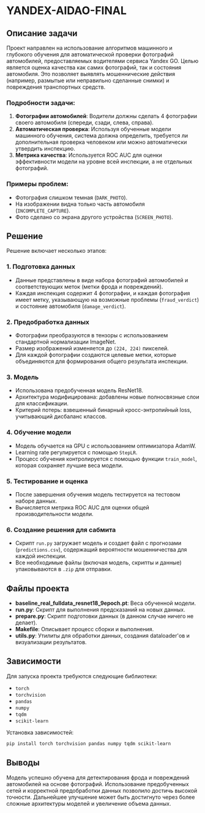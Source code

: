 # YANDEX-AIDAO-FINAL

## Описание задачи

Проект направлен на использование алгоритмов машинного и глубокого обучения для автоматической проверки фотографий автомобилей, предоставляемых водителями сервиса Yandex GO. Целью является оценка качества как самих фотографий, так и состояния автомобиля. Это позволяет выявлять мошеннические действия (например, размытые или неправильно сделанные снимки) и повреждения транспортных средств.

### Подробности задачи:
1. **Фотографии автомобилей**: Водители должны сделать 4 фотографии своего автомобиля (спереди, сзади, слева, справа).
2. **Автоматическая проверка**: Используя обученные модели машинного обучения, система должна определить, требуется ли дополнительная проверка человеком или можно автоматически утвердить инспекцию.
3. **Метрика качества**: Используется ROC AUC для оценки эффективности модели на уровне всей инспекции, а не отдельных фотографий.

### Примеры проблем:
- Фотография слишком темная (`DARK_PHOTO`).
- На изображении видна только часть автомобиля (`INCOMPLETE_CAPTURE`).
- Фото сделано со экрана другого устройства (`SCREEN_PHOTO`).

## Решение

Решение включает несколько этапов:

### 1. Подготовка данных
- Данные представлены в виде набора фотографий автомобилей и соответствующих меток (метки фрода и повреждений).
- Каждая инспекция содержит 4 фотографии, и каждая фотография имеет метку, указывающую на возможные проблемы (`fraud_verdict`) и состояние автомобиля (`damage_verdict`).

### 2. Предобработка данных
- Фотографии преобразуются в тензоры с использованием стандартной нормализации ImageNet.
- Размер изображений изменяется до `(224, 224)` пикселей.
- Для каждой фотографии создаются целевые метки, которые объединяются для формирования общего результата инспекции.

### 3. Модель
- Использована предобученная модель ResNet18.
- Архитектура модифицирована: добавлены новые полносвязные слои для классификации.
- Критерий потерь: взвешенный бинарный кросс-энтропийный loss, учитывающий дисбаланс классов.

### 4. Обучение модели
- Модель обучается на GPU с использованием оптимизатора AdamW.
- Learning rate регулируется с помощью `StepLR`.
- Процесс обучения контролируется с помощью функции `train_model`, которая сохраняет лучшие веса модели.

### 5. Тестирование и оценка
- После завершения обучения модель тестируется на тестовом наборе данных.
- Вычисляется метрика ROC AUC для оценки общей производительности модели.

### 6. Создание решения для сабмита
- Скрипт `run.py` загружает модель и создает файл с прогнозами (`predictions.csv`), содержащий вероятности мошенничества для каждой инспекции.
- Все необходимые файлы (включая модель, скрипты и данные) упаковываются в `.zip` для отправки.

## Файлы проекта

- **baseline_real_fulldata_resnet18_9epoch.pt**: Веса обученной модели.
- **run.py**: Скрипт для выполнения предсказаний на новых данных.
- **prepare.py**: Скрипт подготовки данных (в данном случае ничего не делает).
- **Makefile**: Описывает процесс сборки и выполнения.
- **utils.py**: Утилиты для обработки данных, создания dataloader'ов и визуализации результатов.

## Зависимости

Для запуска проекта требуются следующие библиотеки:
- `torch`
- `torchvision`
- `pandas`
- `numpy`
- `tqdm`
- `scikit-learn`

Установка зависимостей:
```bash
pip install torch torchvision pandas numpy tqdm scikit-learn
```

## Выводы
Модель успешно обучена для детектирования фрода и повреждений автомобилей на основе фотографий. Использование предобученных сетей и корректной предобработки данных позволило достичь высокой точности. Дальнейшее улучшение может быть достигнуто через более сложные архитектуры моделей и увеличение объема данных.

